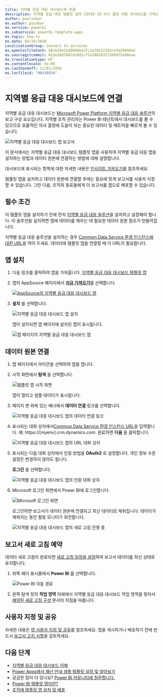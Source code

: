```yaml
---
title: 지역별 응급 대응 대시보드에 연결
description: 지역별 응급 대응 템플릿 앱의 COVID-19 의사 결정 지원 대시보드를 가져오고 설치하는 방법 및 데이터에 연결하는 방법입니다.
author: paulinbar
ms.author: painbar
ms.service: powerbi
ms.subservice: powerbi-template-apps
ms.topic: how-to
ms.date: 04/24/2020
LocalizationGroup: Connect to services
ms.openlocfilehash: b8cb2be15d084bba3fc2a70152165ce3b2909dab
ms.sourcegitcommit: 653e18d7041d3dd1cf7a38010372366975a98eae
ms.translationtype: HT
ms.contentlocale: ko-KR
ms.lasthandoff: 12/01/2020
ms.locfileid: "96410554"
---
```

# <a name="connect-to-the-regional-emergency-response-dashboard"></a>지역별 응급 대응 대시보드에 연결
지역별 응급 대응 대시보드는 [Microsoft Power Platform 지역별 응급 대응 솔루션](/powerapps/sample-apps/regional-emergency-response/overview)의 보고 구성 요소입니다. 지역별 조직 관리자는 Power BI 테넌트에서 대시보드를 볼 수 있으므로 효율적인 의사 결정에 도움이 되는 중요한 데이터 및 메트릭을 빠르게 볼 수 있습니다.

![지역별 응급 대응 대시보드 앱 보고서](media/service-connect-to-regional-emergency-response/service-regional-emergency-response-app-report.png)

이 문서에서는 지역별 응급 대응 대시보드 템플릿 앱을 사용하여 지역별 응급 대응 앱을 설치하는 방법과 데이터 원본에 연결하는 방법에 대해 설명합니다.

대시보드에 표시되는 항목에 대한 자세한 내용은 [인사이트 가져오기](/powerapps/sample-apps/regional-emergency-response/portals-admin-reporting#get-insights)를 참조하세요.

템플릿 앱을 설치하고 데이터 원본에 연결할 후에는 필요에 맞게 보고서를 사용자 지정할 수 있습니다. 그런 다음, 조직의 동료들에게 이 보고서를 앱으로 배포할 수 있습니다.

## <a name="prerequisites"></a>필수 조건

이 템플릿 앱을 설치하기 전에 먼저 [지역별 응급 대응 솔루션](/powerapps/sample-apps/regional-emergency-response/deploy)을 설치하고 설정해야 합니다. 이 솔루션을 설치하면 앱에 데이터를 채우는 데 필요한 데이터 원본 참조가 만들어집니다.

지역별 응급 대응 솔루션을 설치하는 경우 [Common Data Service 환경 인스턴스에 대한 URL](/powerapps/sample-apps/regional-emergency-response/deploy#step-5-configure-and-publish-power-bi-dashboard)을 적어 두세요. 데이터에 템플릿 앱을 연결할 때 이 URL이 필요합니다.

## <a name="install-the-app"></a>앱 설치

1. 다음 링크를 클릭하여 앱을 가져옵니다. [지역별 응급 대응 대시보드 템플릿 앱](https://appsource.microsoft.com/product/power-bi/powerapps_cxo.regional_response)

1. 앱의 AppSource 페이지에서 [**지금 가져오기**](https://appsource.microsoft.com/product/power-bi/powerapps_cxo.regional_response)를 선택합니다.

    [![AppSource의 지역별 응급 대응 대시보드 앱](media/service-connect-to-regional-emergency-response/service-regional-emergency-response-app-appsource-get-it-now.png)](https://appsource.microsoft.com/product/power-bi/powerapps_cxo.regional_response)

1. **설치** 를 선택합니다. 

    ![지역별 응급 대응 대시보드 앱 설치](media/service-connect-to-regional-emergency-response/service-regional-emergency-response-select-install.png)

    앱이 설치되면 앱 페이지에 설치된 앱이 표시됩니다.

   ![앱 페이지의 지역별 응급 대응 대시보드 앱](media/service-connect-to-regional-emergency-response/service-regional-emergency-response-app-apps-page-icon.png)

## <a name="connect-to-data-sources"></a>데이터 원본 연결 

1. 앱 페이지에서 아이콘을 선택하여 앱을 엽니다.

1. 시작 화면에서 **탐색** 을 선택합니다.

   ![템플릿 앱 시작 화면](media/service-connect-to-regional-emergency-response/service-regional-emergency-response-app-splash-screen.png)

   앱이 열리고 샘플 데이터가 표시됩니다.

1. 페이지 맨 위에 있는 배너에서 **데이터 연결** 링크를 선택합니다.

   ![지역별 응급 대응 대시보드 앱의 데이터 연결 링크](media/service-connect-to-regional-emergency-response/service-regional-emergency-response-app-connect-data.png)

1. 표시되는 대화 상자에서[Common Data Service 환경 인스턴스 URL](/powerapps/sample-apps/emergency-response/deploy-configure#publish-the-power-bi-dashboard)을 입력합니다. 예: https://[myenv].crm.dynamics.com. 완료하면 **다음** 을 클릭합니다.

   ![지역별 응급 대응 대시보드 앱의 URL 대화 상자](media/service-connect-to-regional-emergency-response/service-regional-emergency-response-app-url-dialog.png)

1. 표시되는 다음 대화 상자에서 인증 방법을 **OAuth2** 로 설정합니다. 개인 정보 수준 설정은 변경하지 않아도 됩니다.

   **로그인** 을 선택합니다.

   ![지역별 응급 대응 대시보드 앱의 인증 대화 상자](media/service-connect-to-regional-emergency-response/service-regional-emergency-response-app-authentication-dialog.png)

1. Microsoft 로그인 화면에서 Power BI에 로그인합니다.

   ![Microsoft 로그인 화면](media/service-connect-to-regional-emergency-response/service-regional-emergency-response-app-microsoft-login.png)

   로그인하면 보고서가 데이터 원본에 연결되고 최신 데이터로 채워집니다. 데이터가 채워지는 동안 활동 모니터가 회전합니다.

   ![지역별 응급 대응 대시보드 앱의 새로 고침 진행 중](media/service-connect-to-regional-emergency-response/service-regional-emergency-response-app-refresh-monitor.png)

## <a name="schedule-report-refresh"></a>보고서 새로 고침 예약

데이터 새로 고침이 완료되면 [새로 고침 일정을 설정](../connect-data/refresh-scheduled-refresh.md)하여 보고서 데이터를 최신 상태로 유지합니다.

1. 위쪽 헤더 표시줄에서 **Power BI** 를 선택합니다.

   ![Power BI 이동 경로](media/service-connect-to-regional-emergency-response/service-regional-emergency-response-app-powerbi-breadcrumb.png)

1. 왼쪽 탐색 창의 **작업 영역** 아래에서 지역별 응급 대응 대시보드 작업 영역을 찾아서 [예약된 새로 고침 구성](../connect-data/refresh-scheduled-refresh.md) 문서의 지침을 따릅니다.

## <a name="customize-and-share"></a>사용자 지정 및 공유

자세한 내용은 [앱 사용자 지정 및 공유](../connect-data/service-template-apps-install-distribute.md#customize-and-share-the-app)를 참조하세요. 앱을 게시하거나 배포하기 전에 반드시 [보고서 고지 사항](/powerapps/sample-apps/regional-emergency-response/overview#disclaimer)을 검토하세요.

## <a name="next-steps"></a>다음 단계
* [지역별 응급 대응 대시보드 이해](/powerapps/sample-apps/regional-emergency-response/portals-admin-reporting#get-insights)
* [Power Apps에서 재난 안내 샘플 템플릿 설정 및 알아보기](/powerapps/maker/canvas-apps/sample-crisis-communication-app)
* 궁금한 점이 더 있나요? [Power BI 커뮤니티에 질문합니다.](https://community.powerbi.com/)
* [Power BI 템플릿 앱이란?](../connect-data/service-template-apps-overview.md)
* [조직에 템플릿 앱 설치 및 배포](../connect-data/service-template-apps-install-distribute.md)